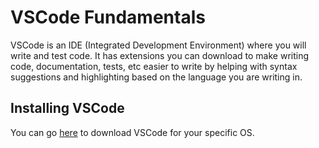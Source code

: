 # VSCode Fundamentals

VSCode is an IDE (Integrated Development Environment) where you will write and test code. It has extensions you can download to make writing code, documentation, tests, etc easier to write by helping with syntax suggestions and highlighting based on the language you are writing in.

## Installing VSCode

You can go [here](https://code.visualstudio.com/Download) to download VSCode for your specific OS.


